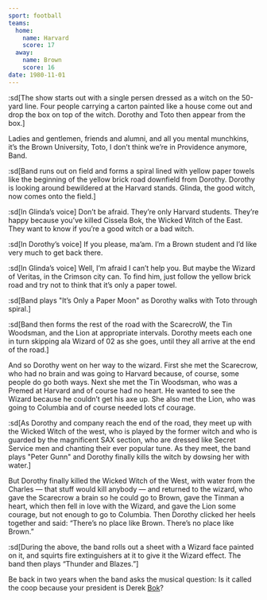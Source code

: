 ```yaml
---
sport: football
teams:
  home:
    name: Harvard
    score: 17
  away:
    name: Brown
    score: 16
date: 1980-11-01
---
```


:sd[The show starts out with a single persen dressed as a witch on the 50-yard line. Four people carrying a carton painted like a house come out and drop the box on top of the witch. Dorothy and Toto then appear from the box.]

Ladies and gentlemen, friends and alumni, and all you mental munchkins, it’s the Brown University, Toto, I don’t think we’re in Providence anymore, Band.

:sd[Band runs out on field and forms a spiral lined with yellow paper towels like the beginning of the yellow brick road downfield from Dorothy. Dorothy is looking around bewildered at the Harvard stands. Glinda, the good witch, now comes onto the field.]

:sd[In Glinda’s voice] Don’t be afraid. They’re only Harvard students. They’re happy because you’ve killed Cissela Bok, the Wicked Witch of the East. They want to know if you’re a good witch or a bad witch.

:sd[In Dorothy’s voice] If you please, ma’am. I’m a Brown student and I’d like very much to get back there.

:sd[In Glinda’s voice] Well, I’m afraid I can’t help you. But maybe the Wizard of Veritas, in the Crimson city can. To find him, just follow the yellow brick road and try not to think that it’s only a paper towel.

:sd[Band plays "It’s Only a Paper Moon" as Dorothy walks with Toto through spiral.]

:sd[Band then forms the rest of the road with the ScarecroW, the Tin Woodsman, and the Lion at appropriate intervals. Dorothy meets each one in turn skipping ala Wizard of 02 as she goes, until they all arrive at the end of the road.]

And so Dorothy went on her way to the wizard. First she met the Scarecrow, who had no brain and was going to Harvard because, of course, some people do go both ways. Next she met the Tin Woodsman, who was a Premed at Harvard and of course had no heart. He wanted to see the Wizard because he couldn’t get his axe up. She also met the Lion, who was going to Columbia and of course needed lots cf courage.

:sd[As Dorothy and company reach the end of the road, they meet up with the Wicked Witch of the west, who is played by the former witch and who is guarded by the magnificent SAX section, who are dressed like Secret Service men and chanting their ever popular tune. As they meet, the band plays "Peter Gunn" and Dorothy finally kills the witch by dowsing her with water.]

But Dorothy finally killed the Wicked Witch of the West, with water from the Charles — that stuff would kill anybody — and returned to the wizard, who gave the Scarecrow a brain so he could go to Brown, gave the Tinman a heart, which then fell in love with the Wizard, and gave the Lion some courage, but not enough to go to Columbia. Then Dorothy clicked her heels together and said: “There’s no place like Brown. There’s no place like Brown.”

:sd[During the above, the band rolls out a sheet with a Wizard face painted on it, and squirts fire extinguishers at it to give it the Wizard effect. The band then plays “Thunder and Blazes.”]

Be back in two years when the band asks the musical question: Is it called the coop because your president is Derek <u>Bok</u>?
